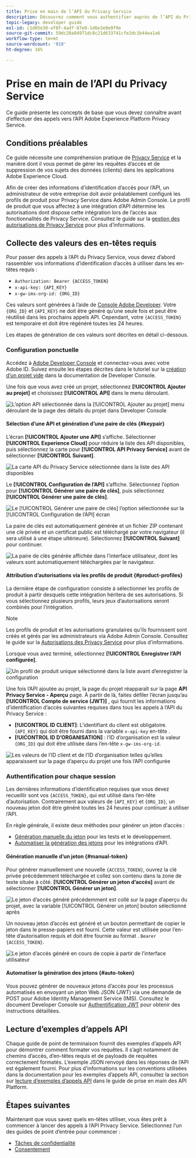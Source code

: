 ```yaml
---
title: Prise en main de l’API du Privacy Service
description: Découvrez comment vous authentifier auprès de l’API du Privacy Service et comment interpréter des exemples d’appels API dans la documentation.
topic-legacy: developer guide
exl-id: c1d05e30-ef8f-4adf-87e0-1d6e3e9e9f9e
source-git-commit: 59dc28a84971dc8c21d633741cfe2dc1b44ea1a6
workflow-type: tm+mt
source-wordcount: '919'
ht-degree: 16%

---
```


# Prise en main de l’API du Privacy Service

Ce guide présente les concepts de base que vous devez connaître avant d’effectuer des appels vers l’API Adobe Experience Platform Privacy Service.

## Conditions préalables

Ce guide nécessite une compréhension pratique de [Privacy Service](../home.md) et la manière dont il vous permet de gérer les requêtes d’accès et de suppression de vos sujets des données (clients) dans les applications Adobe Experience Cloud.

Afin de créer des informations d’identification d’accès pour l’API, un administrateur de votre entreprise doit avoir préalablement configuré les profils de produit pour Privacy Service dans Adobe Admin Console. Le profil de produit que vous affectez à une intégration d’API détermine les autorisations dont dispose cette intégration lors de l’accès aux fonctionnalités de Privacy Service. Consultez le guide sur la [gestion des autorisations de Privacy Service](../permissions.md) pour plus d’informations.

## Collecte des valeurs des en-têtes requis

Pour passer des appels à l’API du Privacy Service, vous devez d’abord rassembler vos informations d’identification d’accès à utiliser dans les en-têtes requis :

* `Authorization: Bearer {ACCESS_TOKEN}`
* `x-api-key: {API_KEY}`
* `x-gw-ims-org-id: {ORG_ID}`

Ces valeurs sont générées à l’aide de [Console Adobe Developer](https://developer.adobe.com/console). Votre `{ORG_ID}` et `{API_KEY}` ne doit être généré qu’une seule fois et peut être réutilisé dans les prochains appels API. Cependant, votre `{ACCESS_TOKEN}` est temporaire et doit être régénéré toutes les 24 heures.

Les étapes de génération de ces valeurs sont décrites en détail ci-dessous.

### Configuration ponctuelle

Accédez à [Adobe Developer Console](https://developer.adobe.com/console) et connectez-vous avec votre Adobe ID. Suivez ensuite les étapes décrites dans le tutoriel sur la [création d’un projet vide](https://developer.adobe.com/developer-console/docs/guides/projects/projects-empty/) dans la documentation de Developer Console.

Une fois que vous avez créé un projet, sélectionnez **[!UICONTROL Ajouter au projet]** et choisissez **[!UICONTROL API]** dans le menu déroulant.

![L’option API sélectionnée dans la [!UICONTROL Ajouter au projet] menu déroulant de la page des détails du projet dans Developer Console](../images/api/getting-started/add-api-button.png)

#### Sélection d’une API et génération d’une paire de clés {#keypair}

L’écran **[!UICONTROL Ajouter une API]** s’affiche. Sélectionner **[!UICONTROL Experience Cloud]** pour réduire la liste des API disponibles, puis sélectionnez la carte pour **[!UICONTROL API Privacy Service]** avant de sélectionner **[!UICONTROL Suivant]**.

![La carte API du Privacy Service sélectionnée dans la liste des API disponibles](../images/api/getting-started/add-privacy-service-api.png)

Le **[!UICONTROL Configuration de l’API]** s’affiche. Sélectionnez l’option pour **[!UICONTROL Générer une paire de clés]**, puis sélectionnez **[!UICONTROL Générer une paire de clés]**.

![Le [!UICONTROL Générer une paire de clés] l’option sélectionnée sur la [!UICONTROL Configuration de l’API] écran](../images/api/getting-started/generate-key-pair.png)

La paire de clés est automatiquement générée et un fichier ZIP contenant une clé privée et un certificat public est téléchargé par votre navigateur (il sera utilisé à une étape ultérieure). Sélectionnez **[!UICONTROL Suivant]** pour continuer.

![La paire de clés générée affichée dans l’interface utilisateur, dont les valeurs sont automatiquement téléchargées par le navigateur.](../images/api/getting-started/key-pair-generated.png)

#### Attribution d’autorisations via les profils de produit {#product-profiles}

La dernière étape de configuration consiste à sélectionner les profils de produit à partir desquels cette intégration héritera de ses autorisations. Si vous sélectionnez plusieurs profils, leurs jeux d’autorisations seront combinés pour l’intégration.

>[!NOTE]
>
>Les profils de produit et les autorisations granulaires qu’ils fournissent sont créés et gérés par les administrateurs via Adobe Admin Console. Consultez le guide sur la [Autorisations des Privacy Service](../permissions.md) pour plus d’informations.

Lorsque vous avez terminé, sélectionnez **[!UICONTROL Enregistrer l’API configurée]**.

![Un profil de produit unique sélectionné dans la liste avant d’enregistrer la configuration](../images/api/getting-started/select-product-profiles.png)

Une fois l’API ajoutée au projet, la page du projet réapparaît sur la page **API Privacy Service - Aperçu** page. À partir de là, faites défiler l’écran jusqu’au **[!UICONTROL Compte de service (JWT)]** , qui fournit les informations d’identification d’accès suivantes requises dans tous les appels à l’API du Privacy Service :

* **[!UICONTROL ID CLIENT]**: L’identifiant du client est obligatoire. `{API_KEY}` qui doit être fourni dans la variable `x-api-key` en-tête .
* **[!UICONTROL ID D’ORGANISATION]** : l’ID d’organisation est la valeur `{ORG_ID}` qui doit être utilisée dans l’en-tête `x-gw-ims-org-id`.

![Les valeurs de l’ID client et de l’ID d’organisation telles qu’elles apparaissent sur la page d’aperçu du projet une fois l’API configurée](../images/api/getting-started/jwt-credentials.png)

### Authentification pour chaque session

Les dernières informations d’identification requises que vous devez recueillir sont vos `{ACCESS_TOKEN}`, qui est utilisé dans l’en-tête d’autorisation. Contrairement aux valeurs de `{API_KEY}` et `{ORG_ID}`, un nouveau jeton doit être généré toutes les 24 heures pour continuer à utiliser l’API.

En règle générale, il existe deux méthodes pour générer un jeton d’accès :

* [Génération manuelle du jeton](#manual-token) pour les tests et le développement.
* [Automatiser la génération des jetons](#auto-token) pour les intégrations d’API.

#### Génération manuelle d’un jeton {#manual-token}

Pour générer manuellement une nouvelle `{ACCESS_TOKEN}`, ouvrez la clé privée précédemment téléchargée et collez son contenu dans la zone de texte située à côté. **[!UICONTROL Générer un jeton d’accès]** avant de sélectionner **[!UICONTROL Générer un jeton]**.

![Le jeton d’accès généré précédemment est collé sur la page d’aperçu du projet, avec la variable [!UICONTROL Générer un jeton] bouton sélectionné après](../images/api/getting-started/paste-private-key.png)

Un nouveau jeton d’accès est généré et un bouton permettant de copier le jeton dans le presse-papiers est fourni. Cette valeur est utilisée pour l’en-tête d’autorisation requis et doit être fournie au format . `Bearer {ACCESS_TOKEN}`.

![Le jeton d’accès généré en cours de copie à partir de l’interface utilisateur](../images/api/getting-started/generated-access-token.png)

#### Automatiser la génération des jetons {#auto-token}

Vous pouvez générer de nouveaux jetons d’accès pour les processus automatisés en envoyant un jeton Web JSON (JWT) via une demande de POST pour Adobe Identity Management Service (IMS). Consultez le document Developer Console sur [Authentification JWT](https://developer.adobe.com/developer-console/docs/guides/authentication/JWT/) pour obtenir des instructions détaillées.

## Lecture d’exemples d’appels API

Chaque guide de point de terminaison fournit des exemples d’appels API pour démontrer comment formater vos requêtes. Il s’agit notamment de chemins d’accès, d’en-têtes requis et de payloads de requêtes correctement formatés. L’exemple JSON renvoyé dans les réponses de l’API est également fourni. Pour plus d’informations sur les conventions utilisées dans la documentation pour les exemples d’appels API, consultez la section sur [lecture d’exemples d’appels API](../../landing/api-guide.md#sample-api) dans le guide de prise en main des API Platform.

## Étapes suivantes

Maintenant que vous savez quels en-têtes utiliser, vous êtes prêt à commencer à lancer des appels à l’API Privacy Service. Sélectionnez l’un des guides de point d’entrée pour commencer :

* [Tâches de confidentialité](./privacy-jobs.md)
* [Consentement](./consent.md)
